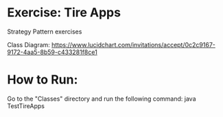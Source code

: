 # Exercise: Tire Apps
Strategy Pattern exercises

Class Diagram:
https://www.lucidchart.com/invitations/accept/0c2c9167-9172-4aa5-8b59-c433281f8ce1

# How to Run:

Go to the "Classes" directory and run the following command:
java TestTireApps